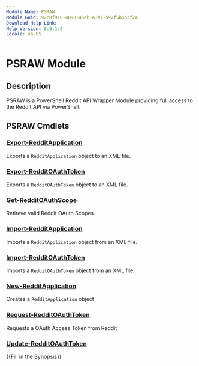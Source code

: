 ```yaml
---
Module Name: PSRAW
Module Guid: 92c8f916-4890-45eb-a3e7-592f5b5b3f24
Download Help Link: 
Help Version: 0.0.1.0
Locale: en-US
---
```


# PSRAW Module
## Description
PSRAW is a PowerShell Reddit API Wrapper Module providing full access to the Reddit API via PowerShell.

## PSRAW Cmdlets
### [Export-RedditApplication](Export-RedditApplication.md)
Exports a `RedditApplication` object to an XML file.

### [Export-RedditOAuthToken](Export-RedditOAuthToken.md)
Exports a `RedditOAuthToken` object to an XML file.

### [Get-RedditOAuthScope](Get-RedditOAuthScope.md)
Retireve valid Reddit OAuth Scopes.

### [Import-RedditApplication](Import-RedditApplication.md)
Imports a `RedditApplication` object from an XML file.

### [Import-RedditOAuthToken](Import-RedditOAuthToken.md)
Imports a `RedditOAuthToken` object from an XML file.

### [New-RedditApplication](New-RedditApplication.md)
Creates a `RedditApplication` object

### [Request-RedditOAuthToken](Request-RedditOAuthToken.md)
Requests a OAuth Access Token from Reddit

### [Update-RedditOAuthToken](Update-RedditOAuthToken.md)
{{Fill in the Synopsis}}

